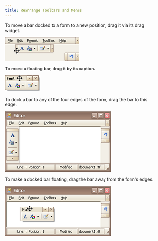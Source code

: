 ```yaml
---
title: Rearrange Toolbars and Menus
---
```

To move a bar docked to a form to a new position, drag it via its drag widget.

![EU_XtraBars_DragDockedBar](../../../images/Img7718.png)

To move a floating bar, drag it by its caption.

![EU_XtraBars_DragFloatingBar](../../../images/Img7717.png)

To dock a bar to any of the four edges of the form, drag the bar to this edge.

![EU_XtraBars_4DockControls](../../../images/Img7719.png)

To make a docked bar floating, drag the bar away from the form's edges.

![EU_XtraBars_Bar_MakeFloating](../../../images/Img7720.png)